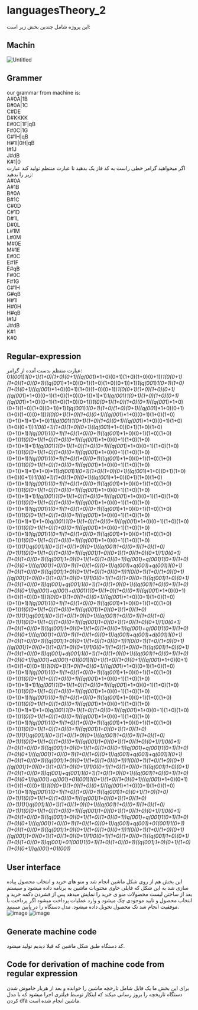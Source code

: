 # languagesTheory_2
این پروژه شامل چندین بخش زیر است:
## Machin
![Untitled](https://user-images.githubusercontent.com/75057732/173904078-ef94cb8c-f0b3-4b33-b7ac-6c94213d1f41.jpg)
## Grammer
our grammar from machine is:<br />
A#0A|1B<br />
B#0A|1C<br />
C#DE<br />
D#KKKK<br />
E#0C|1F|qB<br />
F#0C|1G<br />
G#1H|qB<br />
H#1I|0H|qB<br />
I#1J<br />
J#dB<br />
K#1|0<br />
اگر میخواهید گرامر خطی راست به کد فاز یک بدهید تا عبارت منتظم تولید کند عبارت زیر را بدهید:<br />
A#0A<br />
A#1B<br />
B#0A<br />
B#1C<br />
C#0D<br />
C#1D<br />
D#1L<br />
D#0L<br />
L#1M<br />
L#0M<br />
M#0E<br />
M#1E<br />
E#0C<br />
E#1F<br />
E#qB<br />
F#0C<br />
F#1G<br />
G#1H<br />
G#qB<br />
H#1I<br />
H#0H<br />
H#qB<br />
I#1J<br />
J#dB<br />
K#1<br />
K#0<br />
## Regular-expression
عبارت منتظم بدست آمده از گرامر:<br />
0*1(00*1)*1(0+1)(1+0)(1+0)(0+1)((q(00*1)*1+0)(0+1)(1+0)(1+0)(0+1))*1(0(0+1)(1+0)(1+0)(0+1)((q(00*1)*1+0)(0+1)(1+0)(1+0)(0+1))*1)*1(q(00*1)*1(0+1)(1+0)(1+0)(0+1)((q(00*1)*1+0)(0+1)(1+0)(1+0)(0+1))*1(0(0+1)(1+0)(1+0)(0+1)((q(00*1)*1+0)(0+1)(1+0)(1+0)(0+1))*1)*1)*1(q(00*1)*1(0+1)(1+0)(1+0)(0+1)((q(00*1)*1+0)(0+1)(1+0)(1+0)(0+1))*1(0(0+1)(1+0)(1+0)(0+1)((q(00*1)*1+0)(0+1)(1+0)(1+0)(0+1))*1)*1(q(00*1)*1(0+1)(1+0)(1+0)(0+1)((q(00*1)*1+0)(0+1)(1+0)(1+0)(0+1))*1(0(0+1)(1+0)(1+0)(0+1)((q(00*1)*1+0)(0+1)(1+0)(1+0)(0+1))*1)*1)*1+0)*11(d(00*1)*1(0+1)(1+0)(1+0)(0+1)((q(00*1)*1+0)(0+1)(1+0)(1+0)(0+1))*1(0(0+1)(1+0)(1+0)(0+1)((q(00*1)*1+0)(0+1)(1+0)(1+0)(0+1))*1)*1(q(00*1)*1(0+1)(1+0)(1+0)(0+1)((q(00*1)*1+0)(0+1)(1+0)(1+0)(0+1))*1(0(0+1)(1+0)(1+0)(0+1)((q(00*1)*1+0)(0+1)(1+0)(1+0)(0+1))*1)*1)*1(q(00*1)*1(0+1)(1+0)(1+0)(0+1)((q(00*1)*1+0)(0+1)(1+0)(1+0)(0+1))*1(0(0+1)(1+0)(1+0)(0+1)((q(00*1)*1+0)(0+1)(1+0)(1+0)(0+1))*1)*1(q(00*1)*1(0+1)(1+0)(1+0)(0+1)((q(00*1)*1+0)(0+1)(1+0)(1+0)(0+1))*1(0(0+1)(1+0)(1+0)(0+1)((q(00*1)*1+0)(0+1)(1+0)(1+0)(0+1))*1)*1)*1+0)*11)*d(00*1)*1(0+1)(1+0)(1+0)(0+1)((q(00*1)*1+0)(0+1)(1+0)(1+0)(0+1))*1(0(0+1)(1+0)(1+0)(0+1)((q(00*1)*1+0)(0+1)(1+0)(1+0)(0+1))*1)*1(q(00*1)*1(0+1)(1+0)(1+0)(0+1)((q(00*1)*1+0)(0+1)(1+0)(1+0)(0+1))*1(0(0+1)(1+0)(1+0)(0+1)((q(00*1)*1+0)(0+1)(1+0)(1+0)(0+1))*1)*1)*1(q(00*1)*1(0+1)(1+0)(1+0)(0+1)((q(00*1)*1+0)(0+1)(1+0)(1+0)(0+1))*1(0(0+1)(1+0)(1+0)(0+1)((q(00*1)*1+0)(0+1)(1+0)(1+0)(0+1))*1)*1(q(00*1)*1(0+1)(1+0)(1+0)(0+1)((q(00*1)*1+0)(0+1)(1+0)(1+0)(0+1))*1(0(0+1)(1+0)(1+0)(0+1)((q(00*1)*1+0)(0+1)(1+0)(1+0)(0+1))*1)*1)*1+0)*q(00*1)*1(0+1)(1+0)(1+0)(0+1)((q(00*1)*1+0)(0+1)(1+0)(1+0)(0+1))*1(0(0+1)(1+0)(1+0)(0+1)((q(00*1)*1+0)(0+1)(1+0)(1+0)(0+1))*1)*1(q(00*1)*1(0+1)(1+0)(1+0)(0+1)((q(00*1)*1+0)(0+1)(1+0)(1+0)(0+1))*1(0(0+1)(1+0)(1+0)(0+1)((q(00*1)*1+0)(0+1)(1+0)(1+0)(0+1))*1)*1)*q(00*1)*1(0+1)(1+0)(1+0)(0+1)((q(00*1)*1+0)(0+1)(1+0)(1+0)(0+1))*1(0(0+1)(1+0)(1+0)(0+1)((q(00*1)*1+0)(0+1)(1+0)(1+0)(0+1))*1)*0(0+1)(1+0)(1+0)(0+1)((q(00*1)*1+0)(0+1)(1+0)(1+0)(0+1))*q(00*1)*+q(00*1)*1(0+1)(1+0)(1+0)(0+1)((q(00*1)*1+0)(0+1)(1+0)(1+0)(0+1))*q(00*1)*+q(00*1)*+q(00*1)*1(0+1)(1+0)(1+0)(0+1)((q(00*1)*1+0)(0+1)(1+0)(1+0)(0+1))*1(0(0+1)(1+0)(1+0)(0+1)((q(00*1)*1+0)(0+1)(1+0)(1+0)(0+1))*1)*0(0+1)(1+0)(1+0)(0+1)((q(00*1)*1+0)(0+1)(1+0)(1+0)(0+1))*q(00*1)*+q(00*1)*1(0+1)(1+0)(1+0)(0+1)((q(00*1)*1+0)(0+1)(1+0)(1+0)(0+1))*q(00*1)*+q(00*1)*+d(00*1)*1(0+1)(1+0)(1+0)(0+1)((q(00*1)*1+0)(0+1)(1+0)(1+0)(0+1))*1(0(0+1)(1+0)(1+0)(0+1)((q(00*1)*1+0)(0+1)(1+0)(1+0)(0+1))*1)*1(q(00*1)*1(0+1)(1+0)(1+0)(0+1)((q(00*1)*1+0)(0+1)(1+0)(1+0)(0+1))*1(0(0+1)(1+0)(1+0)(0+1)((q(00*1)*1+0)(0+1)(1+0)(1+0)(0+1))*1)*1)*q(00*1)*1(0+1)(1+0)(1+0)(0+1)((q(00*1)*1+0)(0+1)(1+0)(1+0)(0+1))*1(0(0+1)(1+0)(1+0)(0+1)((q(00*1)*1+0)(0+1)(1+0)(1+0)(0+1))*1)*0(0+1)(1+0)(1+0)(0+1)((q(00*1)*1+0)(0+1)(1+0)(1+0)(0+1))*q(00*1)*+q(00*1)*1(0+1)(1+0)(1+0)(0+1)((q(00*1)*1+0)(0+1)(1+0)(1+0)(0+1))*q(00*1)*+q(00*1)*+d(00*1)*1(0+1)(1+0)(1+0)(0+1)((q(00*1)*1+0)(0+1)(1+0)(1+0)(0+1))*1(0(0+1)(1+0)(1+0)(0+1)((q(00*1)*1+0)(0+1)(1+0)(1+0)(0+1))*1)*0(0+1)(1+0)(1+0)(0+1)((q(00*1)*1+0)(0+1)(1+0)(1+0)(0+1))*q(00*1)*+d(00*1)*1(0+1)(1+0)(1+0)(0+1)((q(00*1)*1+0)(0+1)(1+0)(1+0)(0+1))*q(00*1)*+d(00*1)*+0*1(00*1)*1(0+1)(1+0)(1+0)(0+1)((q(00*1)*1+0)(0+1)(1+0)(1+0)(0+1))*1(0(0+1)(1+0)(1+0)(0+1)((q(00*1)*1+0)(0+1)(1+0)(1+0)(0+1))*1)*1(q(00*1)*1(0+1)(1+0)(1+0)(0+1)((q(00*1)*1+0)(0+1)(1+0)(1+0)(0+1))*1(0(0+1)(1+0)(1+0)(0+1)((q(00*1)*1+0)(0+1)(1+0)(1+0)(0+1))*1)*1)*1(q(00*1)*1(0+1)(1+0)(1+0)(0+1)((q(00*1)*1+0)(0+1)(1+0)(1+0)(0+1))*1(0(0+1)(1+0)(1+0)(0+1)((q(00*1)*1+0)(0+1)(1+0)(1+0)(0+1))*1)*1(q(00*1)*1(0+1)(1+0)(1+0)(0+1)((q(00*1)*1+0)(0+1)(1+0)(1+0)(0+1))*1(0(0+1)(1+0)(1+0)(0+1)((q(00*1)*1+0)(0+1)(1+0)(1+0)(0+1))*1)*1)*1+0)*q(00*1)*1(0+1)(1+0)(1+0)(0+1)((q(00*1)*1+0)(0+1)(1+0)(1+0)(0+1))*1(0(0+1)(1+0)(1+0)(0+1)((q(00*1)*1+0)(0+1)(1+0)(1+0)(0+1))*1)*1(q(00*1)*1(0+1)(1+0)(1+0)(0+1)((q(00*1)*1+0)(0+1)(1+0)(1+0)(0+1))*1(0(0+1)(1+0)(1+0)(0+1)((q(00*1)*1+0)(0+1)(1+0)(1+0)(0+1))*1)*1)*q(00*1)*1(0+1)(1+0)(1+0)(0+1)((q(00*1)*1+0)(0+1)(1+0)(1+0)(0+1))*1(0(0+1)(1+0)(1+0)(0+1)((q(00*1)*1+0)(0+1)(1+0)(1+0)(0+1))*1)*0(0+1)(1+0)(1+0)(0+1)((q(00*1)*1+0)(0+1)(1+0)(1+0)(0+1))*q(00*1)*+q(00*1)*1(0+1)(1+0)(1+0)(0+1)((q(00*1)*1+0)(0+1)(1+0)(1+0)(0+1))*q(00*1)*+q(00*1)*+q(00*1)*1(0+1)(1+0)(1+0)(0+1)((q(00*1)*1+0)(0+1)(1+0)(1+0)(0+1))*1(0(0+1)(1+0)(1+0)(0+1)((q(00*1)*1+0)(0+1)(1+0)(1+0)(0+1))*1)*0(0+1)(1+0)(1+0)(0+1)((q(00*1)*1+0)(0+1)(1+0)(1+0)(0+1))*q(00*1)*+q(00*1)*1(0+1)(1+0)(1+0)(0+1)((q(00*1)*1+0)(0+1)(1+0)(1+0)(0+1))*q(00*1)*+q(00*1)*+0*1(00*1)*1(0+1)(1+0)(1+0)(0+1)((q(00*1)*1+0)(0+1)(1+0)(1+0)(0+1))*1(0(0+1)(1+0)(1+0)(0+1)((q(00*1)*1+0)(0+1)(1+0)(1+0)(0+1))*1)*1(q(00*1)*1(0+1)(1+0)(1+0)(0+1)((q(00*1)*1+0)(0+1)(1+0)(1+0)(0+1))*1(0(0+1)(1+0)(1+0)(0+1)((q(00*1)*1+0)(0+1)(1+0)(1+0)(0+1))*1)*1)*q(00*1)*1(0+1)(1+0)(1+0)(0+1)((q(00*1)*1+0)(0+1)(1+0)(1+0)(0+1))*1(0(0+1)(1+0)(1+0)(0+1)((q(00*1)*1+0)(0+1)(1+0)(1+0)(0+1))*1)*0(0+1)(1+0)(1+0)(0+1)((q(00*1)*1+0)(0+1)(1+0)(1+0)(0+1))*q(00*1)*+q(00*1)*1(0+1)(1+0)(1+0)(0+1)((q(00*1)*1+0)(0+1)(1+0)(1+0)(0+1))*q(00*1)*+q(00*1)*+0*1(00*1)*1(0+1)(1+0)(1+0)(0+1)((q(00*1)*1+0)(0+1)(1+0)(1+0)(0+1))*1(0(0+1)(1+0)(1+0)(0+1)((q(00*1)*1+0)(0+1)(1+0)(1+0)(0+1))*1)*0(0+1)(1+0)(1+0)(0+1)((q(00*1)*1+0)(0+1)(1+0)(1+0)(0+1))*q(00*1)*+0*1(00*1)*1(0+1)(1+0)(1+0)(0+1)((q(00*1)*1+0)(0+1)(1+0)(1+0)(0+1))*q(00*1)*+0*1(00*1)*
## User interface
این بخش هم از روی شکل ماشین انجام شد و منو های خرید و انتخاب محصول پیاده سازی شد به این شکل که فایلی حاوی محتویات ماشین به برنامه داده میشود و سیستم بعد از ساختن لیست محصولات منو ی خرید را نمایش میدهد پس از فشردن دکمه خرید و انتخاب محصول و تایید موجودی چک میشود و وارد عملیات پرداخت میشود اگر پرداخت با موفقیت انجام شد تک محصول تحویل داده میشود. مدل دستگاه را در پایین میبینید.
![image](https://user-images.githubusercontent.com/75057732/173906440-dfb70403-a3e0-4fd0-9a0a-50329aa98289.png)
![image](https://user-images.githubusercontent.com/75057732/173906562-c341ffe5-bc64-4ee1-bc8d-7e11e6bb460c.png)
## Generate machine code
کد دستگاه طبق شکل ماشین که قبلا دیدیم تولید میشود.
## Code for derivation of machine code from regular expression
برای این بخش ما یک فایل شامل تارخچه ماشین را خوانده و بعد از هربار خاموش شدن دستگاه تاریخچه را بروز رسانی میکند که اینکار توسط فیلتری اجرا میشود که با مدل کردن dfa ماشین انجام شده است.
